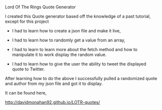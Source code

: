 Lord Of The Rings Quote Generator

I created this Quote generator based off the knowledge of a past tutorial, except for this project

- I had to learn how to create a json file and make it live,
  
- I had to learn how to randomly get a value from an array,
  
- I had to learn to learn more about the fetch method and how to manipulate it to work display the random value.
  
- I had to learn how to give the user the ability to tweet the displayed quote to Twitter.

After learning how to do the above I successfully pulled a randomized quote and author from my json file and got it to display.

It can be found here, 

http://davidmonahan92.github.io/LOTR-quotes/
